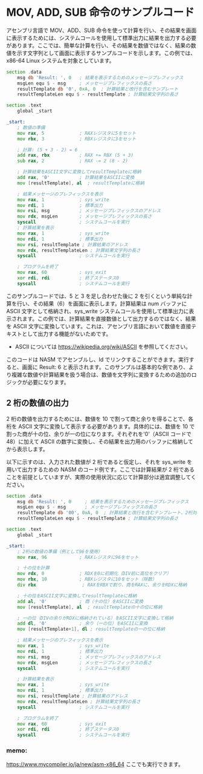 # MOV, ADD, SUB 命令のサンプルコード

アセンブリ言語で MOV、ADD、SUB 命令を使って計算を行い、その結果を画面に表示するためには、システムコールを使用して標準出力に結果を出力する必要があります。ここでは、簡単な計算を行い、その結果を数値ではなく、結果の数値を示す文字列として画面に表示するサンプルコードを示します。この例では、x86-64 Linux システムを対象としています。

```asm
section .data
    msg db 'Result: ', 0   ; 結果を表示するためのメッセージプレフィックス
    msgLen equ $ - msg     ; メッセージプレフィックスの長さ
    resultTemplate db '0', 0xA, 0  ; 計算結果と改行を含むテンプレート
    resultTemplateLen equ $ - resultTemplate ; 計算結果文字列の長さ

section .text
    global _start

_start:
    ; 数値の準備
    mov rax, 5             ; RAXレジスタに5をセット
    mov rbx, 3             ; RBXレジスタに3をセット

    ; 計算: (5 + 3 - 2) = 6
    add rax, rbx           ; RAX += RBX (5 + 3)
    sub rax, 2             ; RAX -= 2 (8 - 2)

    ; 計算結果をASCII文字に変換してresultTemplateに格納
    add rax, '0'           ; 計算結果をASCIIに変換
    mov [resultTemplate], al  ; resultTemplateに格納

    ; 結果メッセージのプレフィックスを表示
    mov rax, 1             ; sys_write
    mov rdi, 1             ; 標準出力
    mov rsi, msg           ; メッセージプレフィックスのアドレス
    mov rdx, msgLen        ; メッセージプレフィックスの長さ
    syscall                ; システムコールを実行
    ; 計算結果を表示
    mov rax, 1             ; sys_write
    mov rdi, 1             ; 標準出力
    mov rsi, resultTemplate ; 計算結果のアドレス
    mov rdx, resultTemplateLen ; 計算結果文字列の長さ
    syscall                ; システムコールを実行

    ; プログラムを終了
    mov rax, 60            ; sys_exit
    xor rdi, rdi           ; 終了ステータス0
    syscall                ; システムコールを実行
```

このサンプルコードでは、5 と 3 を足し合わせた後に 2 を引くという単純な計算を行い、その結果（6）を画面に表示します。計算結果は num バッファに ASCII 文字として格納され、sys_write システムコールを使用して標準出力に表示されます。この例では、計算結果を直接数値として出力するのではなく、結果を ASCII 文字に変換しています。これは、アセンブリ言語において数値を直接テキストとして出力する機能がないためです。

- ASCII については https://wikipedia.org/wiki/ASCII を参照してください。

このコードは NASM でアセンブルし、ld でリンクすることができます。実行すると、画面に Result: 6 と表示されます。このサンプルは基本的な例であり、より複雑な数値や計算結果を扱う場合は、数値を文字列に変換するための追加のロジックが必要になります。

## 2 桁の数値の出力

2 桁の数値を出力するためには、数値を 10 で割って商と余りを得ることで、各桁を ASCII 文字に変換して表示する必要があります。具体的には、数値を 10 で割った商が十の位、余りが一の位になります。それぞれを'0'（ASCII コードで 48）に加えて ASCII の数字に変換し、その結果を出力用のバッファに格納してから表示します。

以下に示すのは、入力された数値が 2 桁であると仮定し、それを sys_write を用いて出力するための NASM のコード例です。ここでは計算結果が 2 桁であることを前提としていますが、実際の使用状況に応じて計算部分は適宜調整してください。

```asm
section .data
    msg db 'Result: ', 0     ; 結果を表示するためのメッセージプレフィックス
    msgLen equ $ - msg       ; メッセージプレフィックスの長さ
    resultTemplate db '00', 0xA, 0  ; 計算結果と改行を含むテンプレート、2桁対応
    resultTemplateLen equ $ - resultTemplate ; 計算結果文字列の長さ

section .text
    global _start

_start:
    ; 2桁の数値の準備（例として96を使用）
    mov rax, 96            ; RAXレジスタに96をセット

    ; 十の位を計算
    mov rdx, 0             ; RDXを0に初期化（DIV前に高位をクリア）
    mov rbx, 10            ; RBXレジスタに10をセット（除数）
    div rbx                 ; RAXをRBXで割り、商をRAXに、余りをRDXに格納

    ; 十の位をASCII文字に変換してresultTemplateに格納
    add al, '0'            ; 商（十の位）をASCIIに変換
    mov [resultTemplate], al  ; resultTemplateの十の位に格納

    ; 一の位（DIVの余りがRDXに格納されている）をASCII文字に変換して格納
    add dl, '0'            ; 余り（一の位）をASCIIに変換
    mov [resultTemplate+1], dl ; resultTemplateの一の位に格納

    ; 結果メッセージのプレフィックスを表示
    mov rax, 1             ; sys_write
    mov rdi, 1             ; 標準出力
    mov rsi, msg           ; メッセージプレフィックスのアドレス
    mov rdx, msgLen        ; メッセージプレフィックスの長さ
    syscall                ; システムコールを実行

    ; 計算結果を表示
    mov rax, 1             ; sys_write
    mov rdi, 1             ; 標準出力
    mov rsi, resultTemplate ; 計算結果のアドレス
    mov rdx, resultTemplateLen ; 計算結果文字列の長さ
    syscall                ; システムコールを実行

    ; プログラムを終了
    mov rax, 60            ; sys_exit
    xor rdi, rdi           ; 終了ステータス0
    syscall                ; システムコールを実行
```

### memo:

https://www.mycompiler.io/ja/new/asm-x86_64
ここでも実行できます。
